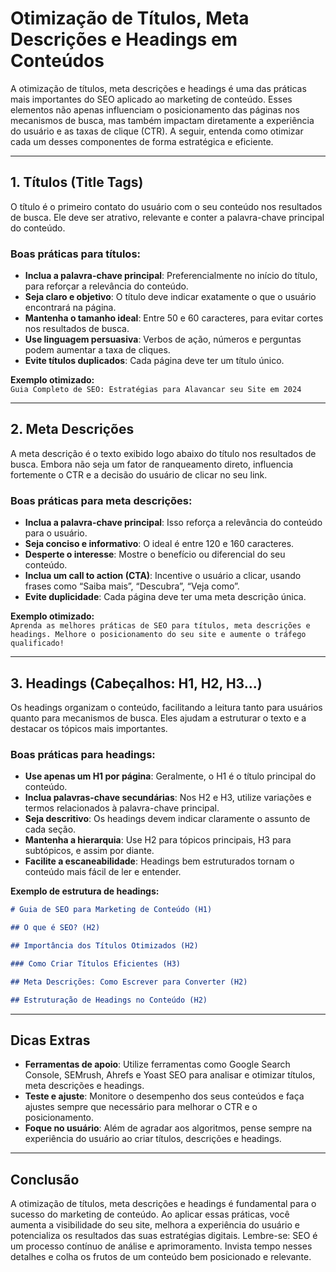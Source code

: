 # Otimização de Títulos, Meta Descrições e Headings em Conteúdos

A otimização de títulos, meta descrições e headings é uma das práticas mais importantes do SEO aplicado ao marketing de conteúdo. Esses elementos não apenas influenciam o posicionamento das páginas nos mecanismos de busca, mas também impactam diretamente a experiência do usuário e as taxas de clique (CTR). A seguir, entenda como otimizar cada um desses componentes de forma estratégica e eficiente.

---

## 1. Títulos (Title Tags)

O título é o primeiro contato do usuário com o seu conteúdo nos resultados de busca. Ele deve ser atrativo, relevante e conter a palavra-chave principal do conteúdo.

### Boas práticas para títulos:

- **Inclua a palavra-chave principal**: Preferencialmente no início do título, para reforçar a relevância do conteúdo.
- **Seja claro e objetivo**: O título deve indicar exatamente o que o usuário encontrará na página.
- **Mantenha o tamanho ideal**: Entre 50 e 60 caracteres, para evitar cortes nos resultados de busca.
- **Use linguagem persuasiva**: Verbos de ação, números e perguntas podem aumentar a taxa de cliques.
- **Evite títulos duplicados**: Cada página deve ter um título único.

**Exemplo otimizado:**  
`Guia Completo de SEO: Estratégias para Alavancar seu Site em 2024`

---

## 2. Meta Descrições

A meta descrição é o texto exibido logo abaixo do título nos resultados de busca. Embora não seja um fator de ranqueamento direto, influencia fortemente o CTR e a decisão do usuário de clicar no seu link.

### Boas práticas para meta descrições:

- **Inclua a palavra-chave principal**: Isso reforça a relevância do conteúdo para o usuário.
- **Seja conciso e informativo**: O ideal é entre 120 e 160 caracteres.
- **Desperte o interesse**: Mostre o benefício ou diferencial do seu conteúdo.
- **Inclua um call to action (CTA)**: Incentive o usuário a clicar, usando frases como “Saiba mais”, “Descubra”, “Veja como”.
- **Evite duplicidade**: Cada página deve ter uma meta descrição única.

**Exemplo otimizado:**  
`Aprenda as melhores práticas de SEO para títulos, meta descrições e headings. Melhore o posicionamento do seu site e aumente o tráfego qualificado!`

---

## 3. Headings (Cabeçalhos: H1, H2, H3...)

Os headings organizam o conteúdo, facilitando a leitura tanto para usuários quanto para mecanismos de busca. Eles ajudam a estruturar o texto e a destacar os tópicos mais importantes.

### Boas práticas para headings:

- **Use apenas um H1 por página**: Geralmente, o H1 é o título principal do conteúdo.
- **Inclua palavras-chave secundárias**: Nos H2 e H3, utilize variações e termos relacionados à palavra-chave principal.
- **Seja descritivo**: Os headings devem indicar claramente o assunto de cada seção.
- **Mantenha a hierarquia**: Use H2 para tópicos principais, H3 para subtópicos, e assim por diante.
- **Facilite a escaneabilidade**: Headings bem estruturados tornam o conteúdo mais fácil de ler e entender.

**Exemplo de estrutura de headings:**

```markdown
# Guia de SEO para Marketing de Conteúdo (H1)

## O que é SEO? (H2)

## Importância dos Títulos Otimizados (H2)

### Como Criar Títulos Eficientes (H3)

## Meta Descrições: Como Escrever para Converter (H2)

## Estruturação de Headings no Conteúdo (H2)
```

---

## Dicas Extras

- **Ferramentas de apoio**: Utilize ferramentas como Google Search Console, SEMrush, Ahrefs e Yoast SEO para analisar e otimizar títulos, meta descrições e headings.
- **Teste e ajuste**: Monitore o desempenho dos seus conteúdos e faça ajustes sempre que necessário para melhorar o CTR e o posicionamento.
- **Foque no usuário**: Além de agradar aos algoritmos, pense sempre na experiência do usuário ao criar títulos, descrições e headings.

---

## Conclusão

A otimização de títulos, meta descrições e headings é fundamental para o sucesso do marketing de conteúdo. Ao aplicar essas práticas, você aumenta a visibilidade do seu site, melhora a experiência do usuário e potencializa os resultados das suas estratégias digitais. Lembre-se: SEO é um processo contínuo de análise e aprimoramento. Invista tempo nesses detalhes e colha os frutos de um conteúdo bem posicionado e relevante.